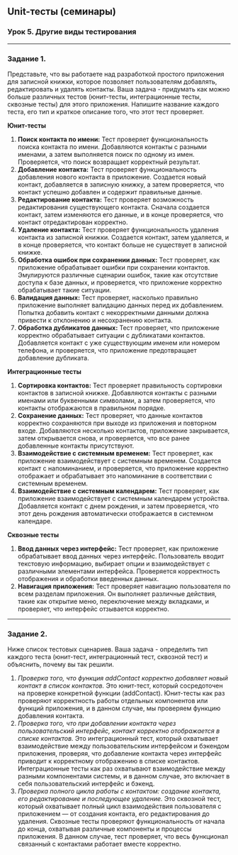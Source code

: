 ## Unit-тесты (семинары)
### Урок 5. Другие виды тестирования

------

### Задание 1.
Представьте, что вы работаете над разработкой простого приложения для записной книжки, которое позволяет пользователям добавлять, редактировать и удалять контакты.
Ваша задача - придумать как можно больше различных тестов (юнит-тесты, интеграционные тесты, сквозные тесты) для этого приложения. Напишите название каждого теста, его тип и краткое описание того, что этот тест проверяет.

**Юнит-тесты**
1. **Поиск контакта по имени:** Тест проверяет функциональность поиска контакта по имени. Добавляются контакты с разными именами, а затем выполняется поиск по одному из имен. Проверяется, что поиск возвращает корректный результат.
2. **Добавление контакта:** Тест проверяет функциональность добавления нового контакта в приложение. Создается новый контакт, добавляется в записную книжку, а затем проверяется, что контакт успешно добавлен и содержит правильные данные.
3. **Редактирование контакта:** Тест проверяет возможность редактирования существующего контакта. Сначала создается контакт, затем изменяются его данные, и в конце проверяется, что контакт отредактирован корректно.
4. **Удаление контакта:** Тест проверяет функциональность удаления контакта из записной книжки. Создается контакт, затем удаляется, и в конце проверяется, что контакт больше не существует в записной книжке.
5. **Обработка ошибок при сохранении данных:** Тест проверяет, как приложение обрабатывает ошибки при сохранении контактов. Эмулируются различные сценарии ошибок, такие как отсутствие доступа к базе данных, и проверяется, что приложение корректно обрабатывает такие ситуации.
6. **Валидация данных:** Тест проверяет, насколько правильно приложение выполняет валидацию данных перед их добавлением. Попытка добавить контакт с некорректными данными должна привести к отклонению и несохранению контакта.
7. **Обработка дубликатов данных:** Тест проверяет, что приложение корректно обрабатывает ситуации с дубликатами контактов. Добавляется контакт с уже существующим именем или номером телефона, и проверяется, что приложение предотвращает добавление дубликата.

**Интеграционные тесты**
1. **Сортировка контактов:** Тест проверяет правильность сортировки контактов в записной книжке. Добавляются контакты с разными именами или буквенными символами, а затем проверяется, что контакты отображаются в правильном порядке.
2. **Сохранение данных:** Тест проверяет, что данные контактов корректно сохраняются при выходе из приложения и повторном входе. Добавляются несколько контактов, приложение закрывается, затем открывается снова, и проверяется, что все ранее добавленные контакты присутствуют.
3. **Взаимодействие с системным временем:** Тест проверяет, как приложение взаимодействует с системным временем. Создается контакт с напоминанием, и проверяется, что приложение корректно отображает и обрабатывает это напоминание в соответствии с системным временем.
4. **Взаимодействие с системным календарем:** Тест проверяет, как приложение взаимодействует с системным календарем устройства. Добавляется контакт с днем рождения, и затем проверяется, что этот день рождения автоматически отображается в системном календаре.

**Сквозные тесты**
1. **Ввод данных через интерфейс:** Тест проверяет, как приложение обрабатывает ввод данных через интерфейс. Пользователь вводит текстовую информацию, выбирает опции и взаимодействует с различными элементами интерфейса. Проверяется корректность отображения и обработки введенных данных.
2. **Навигация приложения:** Тест проверяет навигацию пользователя по всем разделам приложения. Он выполняет различные действия, такие как открытие меню, переключение между вкладками, и проверяет, что интерфейс отзывается корректно.

------

### Задание 2. 
Ниже список тестовых сценариев. Ваша задача - определить тип каждого теста (юнит-тест, интеграционный тест, сквозной тест) и объяснить, почему вы так решили.
1. *Проверка того, что функция addContact корректно добавляет новый контакт в список контактов.* Это юнит-тест, который сосредоточен на проверке конкретной функции (addContact). Юнит-тесты как раз проверяют корректность работы отдельных компонентов или функций приложения, и в данном случае, мы проверяем функцию добавления контакта. 
2. *Проверка того, что при добавлении контакта через пользовательский интерфейс, контакт корректно отображается в списке контактов.* Это интеграционный тест, который охватывает взаимодействие между пользовательским интерфейсом и бэкендом приложения, проверяя, что добавление контакта через интерфейс приводит к корректному отображению в списке контактов. Интеграционные тесты как раз охватывают взаимодействие между разными компонентами системы, и в данном случае, это включает в себя пользовательский интерфейс и бэкенд. 
3. *Проверка полного цикла работы с контактом: создание контакта, его редактирование и последующее удаление.* Это сквозной тест, который охватывает полный цикл взаимодействия пользователя с приложением — от создания контакта, его редактирования до удаления. Сквозные тесты проверяют функциональность от начала до конца, охватывая различные компоненты и процессы приложения. В данном случае, тест проверяет, что весь функционал связанный с контактами работает вместе корректно.
